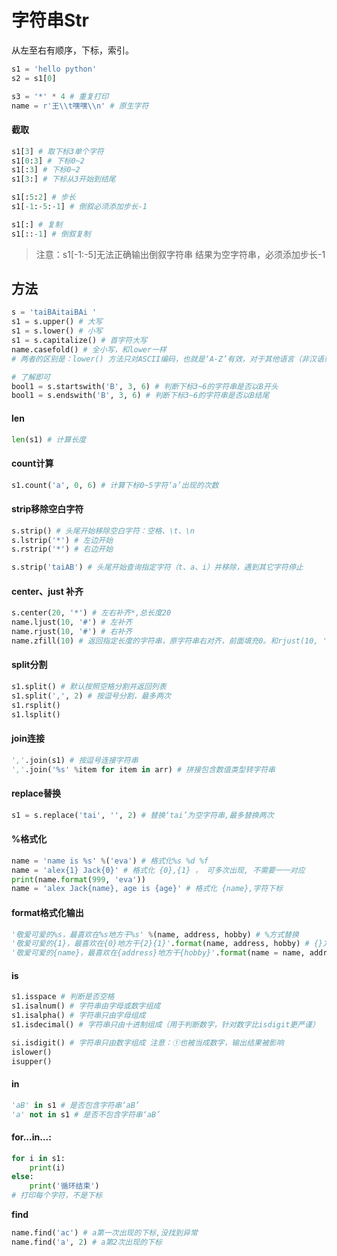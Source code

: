 # 字符串Str

从左至右有顺序，下标，索引。

```python
s1 = 'hello python'
s2 = s1[0]

s3 = '*' * 4 # 重复打印
name = r'王\\t嘿嘿\\n' # 原生字符
```

#### 截取

```python
s1[3] # 取下标3单个字符
s1[0:3] # 下标0~2
s1[:3] # 下标0~2
s1[3:] # 下标从3开始到结尾

s1[:5:2] # 步长
s1[-1:-5:-1] # 倒叙必须添加步长-1

s1[:] # 复制
s1[::-1] # 倒叙复制
```

>   注意：s1[-1:-5]无法正确输出倒叙字符串 结果为空字符串，必须添加步长-1

## 方法

```python
s = 'taiBAitaiBAi '
s1 = s.upper() # 大写
s1 = s.lower() # 小写
s1 = s.capitalize() # 首字符大写
name.casefold() # 全小写，和lower一样
# 两者的区别是：lower() 方法只对ASCII编码，也就是‘A-Z’有效，对于其他语言（非汉语或英文）中把大写转换为小写的情况只能用 casefold() 方法。

# 了解即可
bool1 = s.startswith('B', 3, 6) # 判断下标3~6的字符串是否以B开头
bool1 = s.endswith('B', 3, 6) # 判断下标3~6的字符串是否以B结尾
```

#### len

```python
len(s1) # 计算长度
```

#### count计算

```python
s1.count('a', 0, 6) # 计算下标0~5字符‘a’出现的次数
```

#### strip移除空白字符

```python
s.strip() # 头尾开始移除空白字符：空格、\t、\n
s.lstrip('*') # 左边开始
s.rstrip('*') # 右边开始

s.strip('taiAB') # 头尾开始查询指定字符（t、a、i）并移除，遇到其它字符停止
```

#### center、just 补齐

```python
s.center(20, '*') # 左右补齐*,总长度20
name.ljust(10, '#') # 左补齐
name.rjust(10, '#') # 右补齐
name.zfill(10) # 返回指定长度的字符串，原字符串右对齐，前面填充0。和rjust(10, '0') 结果一样
```

#### split分割

```python
s1.split() # 默认按照空格分割并返回列表
s1.split(',', 2) # 按逗号分割，最多两次
s1.rsplit() 
s1.lsplit()
```

#### join连接

```python
','.join(s1) # 按逗号连接字符串
','.join('%s' %item for item in arr) # 拼接包含数值类型转字符串
```

#### replace替换

```python
s1 = s.replace('tai', '', 2) # 替换‘tai’为空字符串,最多替换两次
```

#### %格式化

```python
name = 'name is %s' %('eva') # 格式化%s %d %f
name = 'alex{1} Jack{0}' # 格式化 {0},{1} ， 可多次出现, 不需要一一对应
print(name.format(999, 'eva'))
name = 'alex Jack{name}, age is {age}' # 格式化 {name},字符下标
```

#### format格式化输出

```python
'敬爱可爱的%s，最喜欢在%s地方干%s' %(name, address, hobby) # %方式替换
'敬爱可爱的{1}，最喜欢在{0}地方干{2}{1}'.format(name, address, hobby) # {}方式替换,优点参数指向可乱序、多次插入
'敬爱可爱的{name}，最喜欢在{address}地方干{hobby}'.format(name = name, address = address, hobby = hobby) # {命名}方式替换
```

#### is

```python
s1.isspace # 判断是否空格
s1.isalnum() # 字符串由字母或数字组成
s1.isalpha() # 字符串只由字母组成
s1.isdecimal() # 字符串只由十进制组成（用于判断数字，针对数字比isdigit更严谨）

si.isdigit() # 字符串只由数字组成 注意：①也被当成数字，输出结果被影响
islower()
isupper()
```

#### in

```python
'aB' in s1 # 是否包含字符串‘aB’
'a' not in s1 # 是否不包含字符串‘aB’
```

#### for...in...:

```python
for i in s1:
	print(i)
else:
    print('循环结束')
# 打印每个字符，不是下标
```

**find**

```python
name.find('ac') # a第一次出现的下标,没找到异常
name.find('a', 2) # a第2次出现的下标
```

